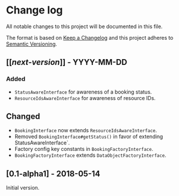 # Change log
All notable changes to this project will be documented in this file.

The format is based on [Keep a Changelog](http://keepachangelog.com/)
and this project adheres to [Semantic Versioning](http://semver.org/).

## [[*next-version*]] - YYYY-MM-DD
### Added
- `StatusAwareInterface` for awareness of a booking status.
- `ResourceIdsAwareInterface` for awareness of resource IDs.

## Changed
- `BookingInterface` now extends `ResourceIdsAwareInterface`.
- Removed `BookingInterface#getStatus()` in favor of extending StatusAwareInterface`.
- Factory config key constants in `BookingFactoryInterface`.
- `BookingFactoryInterface` extends `DataObjectFactoryInterface`.

## [0.1-alpha1] - 2018-05-14
Initial version.
